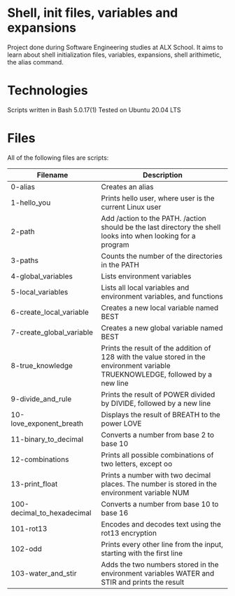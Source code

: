 # Shell, init files, variables and expansions
Project done during Software Engineering studies at ALX School. It aims to learn about shell initialization files, variables, expansions, shell arithimetic, the alias command.
# Technologies
Scripts written in Bash 5.0.17(1)
Tested on Ubuntu 20.04 LTS
# Files
All of the following files are scripts:

| Filename |	Description|
|----------|---------------|
0-alias | 	Creates an alias
1-hello_you |	Prints hello user, where user is the current Linux user
2-path |	Add /action to the PATH. /action should be the last directory the shell looks into when looking for a program
3-paths |	Counts the number of the directories in the PATH
4-global_variables |	Lists environment variables
5-local_variables | 	Lists all local variables and environment variables, and functions
6-create_local_variable |	Creates a new local variable named BEST
7-create_global_variable |	Creates a new global variable named BEST
8-true_knowledge |	Prints the result of the addition of 128 with the value stored in the environment variable TRUEKNOWLEDGE, followed by a new line
9-divide_and_rule |	Prints the result of POWER divided by DIVIDE, followed by a new line
10-love_exponent_breath |	Displays the result of BREATH to the power LOVE
11-binary_to_decimal |	Converts a number from base 2 to base 10
12-combinations |	Prints all possible combinations of two letters, except oo
13-print_float |	Prints a number with two decimal places. The number is stored in the environment variable NUM
100-decimal_to_hexadecimal |	Converts a number from base 10 to base 16
101-rot13 |	Encodes and decodes text using the rot13 encryption
102-odd |	Prints every other line from the input, starting with the first line
103-water_and_stir |	Adds the two numbers stored in the environment variables WATER and STIR and prints the result
